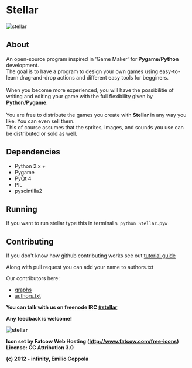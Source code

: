 Stellar
=======
![stellar](https://dl.dropbox.com/s/zx80vzig7x12wrx/stellarsplash.png?dl=1)

## About
An open-source program inspired in 'Game Maker' for <b>Pygame/Python</b> development.<br/> 
The goal is to have a program to design your own games using easy-to-learn drag-and-drop actions and different easy tools for begginers.<br/>    
When you become more experienced, you will have the possibilitie of writing and editing your game with the full flexibility given by <b>Python/Pygame</b>.<br/>    
You are free to distribute the games you create with <b>Stellar</b> in any way you like. You can even sell them.<br/>
This of course assumes that the sprites, images, and sounds you use can be distributed or sold as well.

## Dependencies
* Python 2.x +
* Pygame
* PyQt 4
* PIL
* pyscintilla2

## Running
If you want to run stellar type this in terminal `$ python Stellar.pyw`

## Contributing
If you don't know how github contributing works see out [tutorial guide](http://stellarpygame.blogspot.com/p/we-need-your-help.html)

Along with pull request you can add your name to authors.txt

Our contributors here:
* [graphs](https://github.com/Coppolaemilio/Stellar/graphs/contributors)
* [authors.txt](https://github.com/Coppolaemilio/Stellar/blob/master/AUTHORS.txt)


<b>You can talk with us on freenode IRC [#stellar](http://webchat.freenode.net/?channels=stellar)<b>


Any feedback is welcome!

![stellar](https://dl.dropbox.com/u/31195548/Stellar/stellarpreview.png)

Icon set by Fatcow Web Hosting (http://www.fatcow.com/free-icons) License: CC Attribution 3.0

(c) 2012 - infinity, Emilio Coppola
